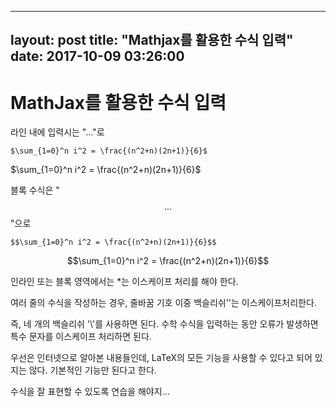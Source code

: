 
---
layout: post
title:  "Mathjax를 활용한 수식 입력"
date:   2017-10-09 03:26:00
---


# MathJax를 활용한 수식 입력

라인 내에 입력시는 "$...$"로


    $\sum_{1=0}^n i^2 = \frac{(n^2+n)(2n+1)}{6}$


$\sum_{1=0}^n i^2 = \frac{(n^2+n)(2n+1)}{6}$


블록 수식은 "$$ ... $$"으로


    $$\sum_{1=0}^n i^2 = \frac{(n^2+n)(2n+1)}{6}$$



 $$\sum_{1=0}^n i^2 = \frac{(n^2+n)(2n+1)}{6}$$


인라인 또는 블록 영역에서는 *는 이스케이프 처리를 해야 한다.


여러 줄의 수식을 작성하는 경우, 줄바꿈 기호 이중 백슬리쉬'\'는 이스케이프처리한다.


즉, 네 개의 백슬리쉬 '\\'를 사용하면 된다. 수학 수식을 입력하는 동안 오류가 발생하면 특수 문자를 이스케이프 처리하면 된다.


우선은 인터넷으로 알아본 내용들인데, LaTeX의 모든 기능을 사용할 수 있다고 되어 있지는 않다. 기본적인 기능만 된다고 한다.


수식을 잘 표현할 수 있도록 연습을 해야지...
